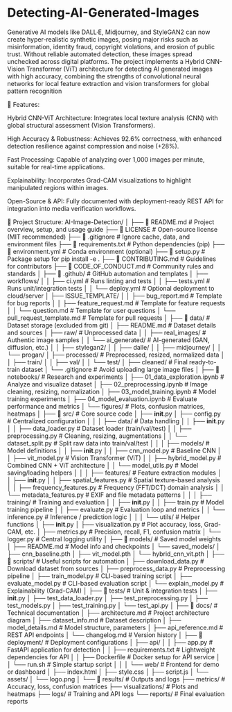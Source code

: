 # Detecting-AI-Generated-Images
Generative AI models like DALL·E, Midjourney, and StyleGAN2 can now create hyper-realistic synthetic images, posing major risks such as misinformation, identity fraud, copyright violations, and erosion of public trust. Without reliable automated detection, these images spread unchecked across digital platforms.
The project implements a Hybrid CNN-Vision Transformer (ViT) architecture for detecting AI
generated images with high accuracy, combining the strengths of convolutional neural networks for
 local feature extraction and vision transformers for global pattern recognition

🚀 Features:

Hybrid CNN-ViT Architecture: Integrates local texture analysis (CNN) with global structural assessment (Vision Transformers).

High Accuracy & Robustness: Achieves 92.6% correctness, with enhanced detection resilience against compression and noise (+28%).

Fast Processing: Capable of analyzing over 1,000 images per minute, suitable for real-time applications.

Explainability: Incorporates Grad-CAM visualizations to highlight manipulated regions within images.

Open-Source & API: Fully documented with deployment-ready REST API for integration into media verification workflows.

📁 Project Structure:
AI-Image-Detection/
│
├── 📄 README.md                          # Project overview, setup, and usage guide
├── 📄 LICENSE                            # Open-source license (MIT recommended)
├── 📄 .gitignore                         # Ignore cache, data, and environment files
├── 📄 requirements.txt                   # Python dependencies (pip)
├── 📄 environment.yml                    # Conda environment (optional)
├── 📄 setup.py                           # Package setup for pip install -e .
├── 📄 CONTRIBUTING.md                    # Guidelines for contributors
├── 📄 CODE_OF_CONDUCT.md                 # Community rules and standards
│
├── 📁 .github/                           # GitHub automation and templates
│   ├── workflows/
│   │   ├── ci.yml                        # Runs linting and tests
│   │   ├── tests.yml                     # Runs unit/integration tests
│   │   └── deploy.yml                    # Optional deployment to cloud/server
│   ├── ISSUE_TEMPLATE/
│   │   ├── bug_report.md                 # Template for bug reports
│   │   ├── feature_request.md            # Template for feature requests
│   │   └── question.md                   # Template for user questions
│   └── pull_request_template.md          # Template for pull requests
│
├── 📁 data/                              # Dataset storage (excluded from git)
│   ├── README.md                         # Dataset details and sources
│   ├── raw/                              # Unprocessed data
│   │   ├── real_images/                  # Authentic image samples
│   │   └── ai_generated/                 # AI-generated (GAN, diffusion, etc.)
│   │       ├── stylegan2/
│   │       ├── dalle/
│   │       ├── midjourney/
│   │       └── progan/
│   ├── processed/                        # Preprocessed, resized, normalized data
│   │   ├── train/
│   │   ├── val/
│   │   └── test/
│   ├── cleaned/                          # Final ready-to-train dataset
│   └── .gitignore                        # Avoid uploading large image files
│
├── 📁 notebooks/                         # Research and experiments
│   ├── 01_data_exploration.ipynb         # Analyze and visualize dataset
│   ├── 02_preprocessing.ipynb            # Image cleaning, resizing, normalization
│   ├── 03_model_training.ipynb           # Model training experiments
│   ├── 04_model_evaluation.ipynb         # Evaluate performance and metrics
│   └── figures/                          # Plots, confusion matrices, heatmaps
│
├── 📁 src/                               # Core source code
│   ├── __init__.py
│   ├── config.py                         # Centralized configuration
│   │
│   ├── data/                             # Data handling
│   │   ├── __init__.py
│   │   ├── data_loader.py                # Dataset loader (train/val/test)
│   │   ├── preprocessing.py              # Cleaning, resizing, augmentations
│   │   └── dataset_split.py              # Split raw data into train/val/test
│   │
│   ├── models/                           # Model definitions
│   │   ├── __init__.py
│   │   ├── cnn_model.py                  # Baseline CNN
│   │   ├── vit_model.py                  # Vision Transformer (ViT)
│   │   ├── hybrid_model.py               # Combined CNN + ViT architecture
│   │   └── model_utils.py                # Model saving/loading helpers
│   │
│   ├── features/                         # Feature extraction modules
│   │   ├── __init__.py
│   │   ├── spatial_features.py           # Spatial texture-based analysis
│   │   ├── frequency_features.py         # Frequency (FFT/DCT) domain analysis
│   │   └── metadata_features.py          # EXIF and file metadata patterns
│   │
│   ├── training/                         # Training and evaluation
│   │   ├── __init__.py
│   │   ├── train.py                      # Model training pipeline
│   │   ├── evaluate.py                   # Evaluation loop and metrics
│   │   └── inference.py                  # Inference / prediction logic
│   │
│   └── utils/                            # Helper functions
│       ├── __init__.py
│       ├── visualization.py              # Plot accuracy, loss, Grad-CAM, etc.
│       ├── metrics.py                    # Precision, recall, F1, confusion matrix
│       └── logger.py                     # Central logging utility
│
├── 📁 models/                            # Saved model weights
│   ├── README.md                         # Model info and checkpoints
│   └── saved_models/
│       ├── cnn_baseline.pth
│       ├── vit_model.pth
│       └── hybrid_cnn_vit.pth
│
├── 📁 scripts/                           # Useful scripts for automation
│   ├── download_data.py                  # Download dataset from sources
│   ├── preprocess_data.py                # Preprocessing pipeline
│   ├── train_model.py                    # CLI-based training script
│   ├── evaluate_model.py                 # CLI-based evaluation script
│   └── explain_model.py                  # Explainability (Grad-CAM)
│
├── 📁 tests/                             # Unit & integration tests
│   ├── __init__.py
│   ├── test_data_loader.py
│   ├── test_preprocessing.py
│   ├── test_models.py
│   ├── test_training.py
│   └── test_api.py
│
├── 📁 docs/                              # Technical documentation
│   ├── architecture.md                   # Project architecture diagram
│   ├── dataset_info.md                   # Dataset description
│   ├── model_details.md                  # Model structure, parameters
│   ├── api_reference.md                  # REST API endpoints
│   └── changelog.md                      # Version history
│
├── 📁 deployment/                        # Deployment configurations
│   ├── api/
│   │   ├── app.py                        # FastAPI application for detection
│   │   ├── requirements.txt              # Lightweight dependencies for API
│   │   ├── Dockerfile                    # Docker setup for API service
│   │   └── run.sh                        # Simple startup script
│   │
│   └── web/                              # Frontend for demo or dashboard
│       ├── index.html
│       ├── style.css
│       ├── script.js
│       └── assets/
│           └── logo.png
│
└── 📁 results/                           # Outputs and logs
    ├── metrics/                          # Accuracy, loss, confusion matrices
    ├── visualizations/                   # Plots and heatmaps
    ├── logs/                             # Training and API logs
    └── reports/                          # Final evaluation reports

